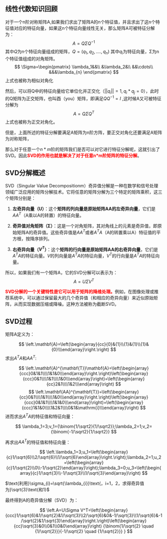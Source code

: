 ## 线性代数知识回顾

对于一个n阶对称矩阵A,如果我们求出了矩阵A的n个特征值，并且求出了这n个特征值对应的特征向量，如果这n个特征向量线性无关，那么矩阵A可被特征分解为：
$$A = Q Σ Q^{-1}$$
其中$Q$为n个特征向量组成的矩阵，$Q = (q_{1},q_{2},….,q_{n})$ 其中$q_{i}$为特征向量，Σ为n个特征值组成的对角矩阵。
$$
\Sigma=\begin{pmatrix}
\lambda_1&&\\
&\lambda_2&\\
&&\cdots\\
&&&\lambda_{n} \end{pmatrix}
$$
上式也被称为相似对角化

然后，可以将Q中的特征向量给它单位化并正交化（$||q_{i}|| = 1,q_{i}*q_{j} = 0$），此时的Q矩阵为正交矩阵，也叫酉（you）矩阵，即满足$QQ^{-1}=I$ ,这时候A又可被特征分解为$$A = Q Σ Q^{T}$$
上式也被称为正交对角化。

但是，上面所述的特征分解要满足A矩阵为n阶方阵，要正交对角化还要满足A矩阵为对称矩阵，

那么对于任意一个$n*m$阶的矩阵我们是否可以对它进行特征分解呢，这就引出了SVD。因此<font color='red'><b>SVD的作用也就是解决了对于任意n*m阶矩阵的特征分解</b></font>。

## SVD分解概述

SVD（Singular Value Decompositionm）奇异值分解是一种在数学和信号处理领域广泛应用的矩阵分解技术。它将任意的矩阵分解为三个特定的矩阵乘积，这三个矩阵分别是：

1. **左奇异向量（U）**：这个**矩阵的列向量是原始矩阵AA的左奇异向量**，它们是$AA^T$（A乘以A的转置）的特征向量。

2. **奇异值对角矩阵（Σ）**：这是一个对角矩阵，其对角线上的元素是奇异值，即原始矩阵A的奇异值。这些奇异值是$AA^T$或者$A^TA$（A的转置乘以A）特征值的平方根，按降序排列。

3. **右奇异向量（$V^T$）**：这个**矩阵的行向量是原始矩阵AA的右奇异向量**，它们是$A^TA$的特征向量。$V$的列向量是$A^TA$的特征向量，$V^T$的行向量是$A^TA$的特征向量。

所以，如果我们有一个矩阵A，它的SVD分解可以表示为：
$$ A = UΣV^T $$

<font color='red'><b>SVD分解的一个关键特性是它可以用于矩阵的降维处理。</b></font>例如，在图像处理或推荐系统中，可以通过保留最大的几个奇异值（和相应的奇异向量）来近似原始矩阵，从而实现数据压缩或降噪。这种方法被称为截断SVD。

## SVD过程

矩阵A定义为：

$$
\left.\mathbf{A}=\left(\begin{array}{cc}{0}&{1}\\{1}&{1}\\{1}&{0}\\\end{array}\right.\right)
$$
求出$A^TA$和$AA^T$:

$$
\left.\mathbf{A}^{\mathbf{T}}\mathbf{A}=\left(\begin{array}{ccc}0&1&1\\\\1&1&0\\\end{array}\right.\right)\left(\begin{array}{ccc}0&1\\\\1&1\\\\1&0\\\end{array}\right)=\left(\begin{array}{cc}2&1\\\\1&2\\\end{array}\right)
$$
$$
\left.\mathbf{AA}^{\mathbf{T}}=\left(\begin{array}{cc}0&1\\\\1&1\\\\1&0\\\end{array}\right.\right)\left(\begin{array}{ccc}0&1&1\\\\1&1&0\\\end{array}\right)=\left(\begin{array}{ccc}1&1&0\\\\1&2&1\\\\0&1&\mathrm{i}\\\end{array}\right)
$$
进而求出$A^TA$的特征值和特征向量：

$$
\lambda_1=3;v_1={\binom{1/\sqrt2}{1/\sqrt2}};\lambda_2=1;v_2={\binom{-1/\sqrt2}{1/\sqrt2}}
$$

再求出$AA^T$的特征值和特征向量：

$$
\left.\lambda_1=3;u_1=\left(\begin{array}{c}1/\sqrt{6}\\2/\sqrt{6}\\1/\sqrt{6}\end{array}\right.\right);\lambda_2=1;u_2=\left(\begin{array}{c}1/\sqrt{2}\\0\\-1/\sqrt{2}\end{array}\right);\lambda_3=0;u_3=\left(\begin{array}{c}1/\sqrt{3}\\-1/\sqrt{3}\\1/\sqrt{3}\end{array}\right)
$$

$\text{利用}\sigma_{i}=\sqrt{\lambda_{i}}\text{，i=1，2，求得奇异值为}\sqrt{3}\text{和1}$

最终得到A的奇异值分解（SVD）为：

$$
\left.A=U\Sigma V^T=\left(\begin{array}{ccc}1/\sqrt{6}&1/\sqrt{2}&1/\sqrt{3}\\2/\sqrt{6}&0&-1/\sqrt{3}\\1/\sqrt{6}&-1/\sqrt{2}&1/\sqrt{3}\end{array}\right.\right)\left(\begin{array}{cc}\sqrt{3}&0\\0&1\\0&0\end{array}\right) {\binom{1/\sqrt{2} \quad {1/\sqrt{2}}}{-1/\sqrt{2} \quad {1/\sqrt{2}}} }
$$









